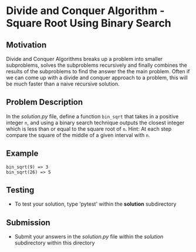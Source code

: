 # Divide and Conquer Algorithm - Square Root Using Binary Search

## Motivation
Divide and Conquer Algorithms breaks up a problem into smaller subproblems, solves the subproblems recursively and finally combines the results of the subproblems to find the answer the the main problem.
Often if we can come up with a divide and conquer approach to a problem, this will be much faster than a naive recursive solution.

## Problem Description
In the *solution.py* file, define a function `bin_sqrt` that takes in a positive integer `n`, and using a binary search technique outputs the closest integer which is less than or equal to the square root of `n`. Hint: At each step compare the square of the middle of a given interval with `n`.

## Example
```
bin_sqrt(9) => 3
bin_sqrt(26) => 5
```

## Testing
* To test your solution, type 'pytest' within the **solution** subdirectory

## Submission
* Submit your answers in the *solution.py* file within the *solution* subdirectory within this directory
